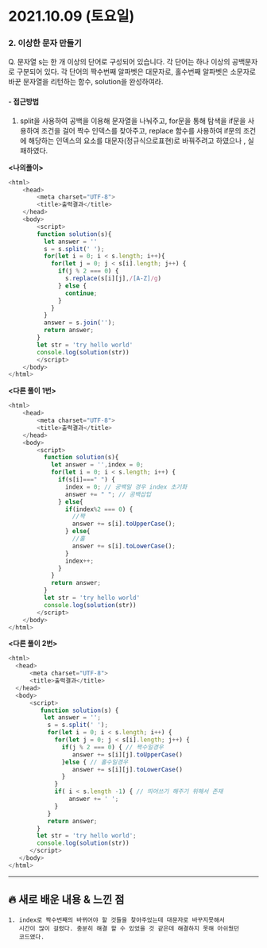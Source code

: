 # 2021.10.09 (토요일)
### **2. 이상한 문자 만들기**

Q. 문자열 s는 한 개 이상의 단어로 구성되어 있습니다. 각 단어는 하나 이상의 공백문자로 
   구분되어 있다. 각 단어의 짝수번째 알파벳은 대문자로, 홀수번째 알파벳은 소문자로 바꾼 문자열을 리턴하는 함수, solution을 완성하여라.

#### -  접근방법

1. split을 사용하여 공백을 이용해 문자열을 나눠주고, for문을 통해 탐색을
   if문을 사용하여 조건을 걸어 짝수 인덱스를 찾아주고, replace 함수를 사용하여
   if문의 조건에 해당하는 인덱스의 요소를 대문자(정규식으로표현)로 바꿔주려고 
   하였으나 , 실패하였다.


**<나의풀이>**
```javascript
<html>
    <head>
        <meta charset="UTF-8">
        <title>출력결과</title>
    </head>
    <body>
        <script>
        function solution(s){
          let answer = ''
          s = s.split(' ');
          for(let i = 0; i < s.length; i++){
            for(let j = 0; j < s[i].length; j++) {
              if(j % 2 === 0) {
                s.replace(s[i][j],/[A-Z]/g)
              } else {
                continue;
              }
            }
          }
          answer = s.join('');
          return answer;
        }  
        let str = 'try hello world'
        console.log(solution(str))
        </script>
    </body>
</html>
```

**<다른 풀이 1번>**
```javascript
<html>
    <head>
        <meta charset="UTF-8">
        <title>출력결과</title>
    </head>
    <body>
        <script>
          function solution(s){
            let answer = '',index = 0;
            for(let i = 0; i < s.length; i++) {
              if(s[i]===" ") {
                index = 0; // 공백일 경우 index 초기화
                answer += " "; // 공백삽입
              } else{
                if(index%2 === 0) {
                  //짝
                  answer += s[i].toUpperCase();
                } else{
                  //홀
                  answer += s[i].toLowerCase();
                }
                index++;
              }
            }
            return answer;
          }  
          let str = 'try hello world'
          console.log(solution(str))
        </script>
    </body>
</html>
```

**<다른 풀이 2번>**
```javascript
<html>
  <head>
      <meta charset="UTF-8">
      <title>출력결과</title>
  </head>
  <body>
      <script>
         function solution(s) { 
          let answer = '';
           s = s.split(' ');
           for(let i = 0; i < s.length; i++) {
             for(let j = 0; j < s[i].length; j++) {
               if(j % 2 === 0) { // 짝수일경우
                  answer += s[i][j].toUpperCase()
               }else { // 홀수일경우
                  answer += s[i][j].toLowerCase()
               }
             }
             if( i < s.length -1) { // 띄어쓰기 해주기 위해서 존재
                 answer += ' ';
             }
           }
           return answer;
        }
        let str = 'try hello world';
        console.log(solution(str))
      </script>
   </body>
</html>
```


---
##  **🔥 새로 배운 내용 & 느낀 점**

    1. index로 짝수번째의 바뀌어야 할 것들을 찾아주었는데 대문자로 바꾸지못해서
       시간이 많이 걸렸다. 충분히 해결 할 수 있었을 것 같은데 해결하지 못해 아쉬웠던
       코드였다.